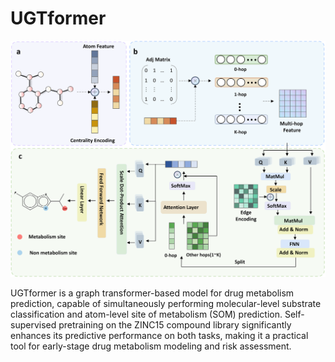 # UGTformer

![UGTformer](UGTformer.png)

UGTformer is a graph transformer-based model for drug metabolism prediction, capable of simultaneously performing molecular-level substrate classification and atom-level site of metabolism (SOM) prediction. Self-supervised pretraining on the ZINC15 compound library significantly enhances its predictive performance on both tasks, making it a practical tool for early-stage drug metabolism modeling and risk assessment.
